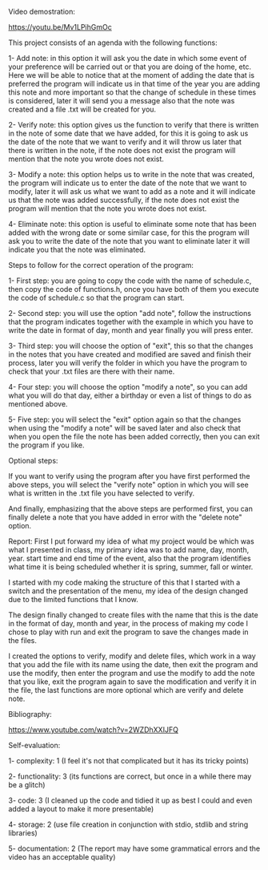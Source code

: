 Video demostration:

https://youtu.be/Mv1LPihGmOc

This project consists of an agenda with the following functions:

1- Add note: in this option it will ask you the date in which some event of your preference will be carried out or that you are doing of the home, etc. Here we will be able to notice that at the moment of adding the date that is preferred the program will indicate us in that time of the year you are adding this note and more important so that the change of schedule in these times is considered, later it will send you a message also that the note was created and a file .txt will be created for you.

2- Verify note: this option gives us the function to verify that there is written in the note of some date that we have added, for this it is going to ask us the date of the note that we want to verify and it will throw us later that there is written in the note, if the note does not exist the program will mention that the note you wrote does not exist.

3- Modify a note: this option helps us to write in the note that was created, the program will indicate us to enter the date of the note that we want to modify, later it will ask us what we want to add as a note and it will indicate us that the note was added successfully, if the note does not exist the program will mention that the note you wrote does not exist.

4- Eliminate note: this option is useful to eliminate some note that has been added with the wrong date or some similar case, for this the program will ask you to write the date of the note that you want to eliminate later it will indicate you that the note was eliminated.

Steps to follow for the correct operation of the program:

1- First step: you are going to copy the code with the name of schedule.c, then copy the code of functions.h, once you have both of them you execute the code of schedule.c so that the program can start.

2- Second step: you will use the option "add note", follow the instructions that the program indicates together with the example in which you have to write the date in format of day, month and year finally you will press enter.

3- Third step: you will choose the option of "exit", this so that the changes in the notes that you have created and modified are saved and finish their process, later you will verify the folder in which you have the program to check that your .txt files are there with their name.

4- Four step: you will choose the option "modify a note", so you can add what you will do that day, either a birthday or even a list of things to do as mentioned above.

5- Five step: you will select the "exit" option again so that the changes when using the "modify a note" will be saved later and also check that when you open the file the note has been added correctly, then you can exit the program if you like.

Optional steps:

If you want to verify using the program after you have first performed the above steps, you will select the "verify note" option in which you will see what is written in the .txt file you have selected to verify.

And finally, emphasizing that the above steps are performed first, you can finally delete a note that you have added in error with the "delete note" option.

Report:
First I put forward my idea of what my project would be which was what I presented in class, my primary idea was to add name, day, month, year. start time and end time of the event, also that the program identifies what time it is being scheduled whether it is spring, summer, fall or winter.

I started with my code making the structure of this that I started with a switch and the presentation of the menu, my idea of the design changed due to the limited functions that I know.

The design finally changed to create files with the name that this is the date in the format of day, month and year, in the process of making my code I chose to play with run and exit the program to save the changes made in the files.

I created the options to verify, modify and delete files, which work in a way that you add the file with its name using the date, then exit the program and use the modify, then enter the program and use the modify to add the note that you like, exit the program again to save the modification and verify it in the file, the last functions are more optional which are verify and delete note.

Bibliography:

https://www.youtube.com/watch?v=2WZDhXXIJFQ

Self-evaluation:

1- complexity: 1 (I feel it's not that complicated but it has its tricky points)

2- functionality: 3 (its functions are correct, but once in a while there may be a glitch)

3- code: 3 (I cleaned up the code and tidied it up as best I could and even added a layout to make it more presentable)

4- storage: 2 (use file creation in conjunction with stdio, stdlib and string libraries)

5- documentation: 2 (The report may have some grammatical errors and the video has an acceptable quality)

